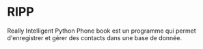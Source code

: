 # RIPP
Really Intelligent Python Phone book est un programme qui permet d'enregistrer et gérer des contacts dans une base de donnée.
